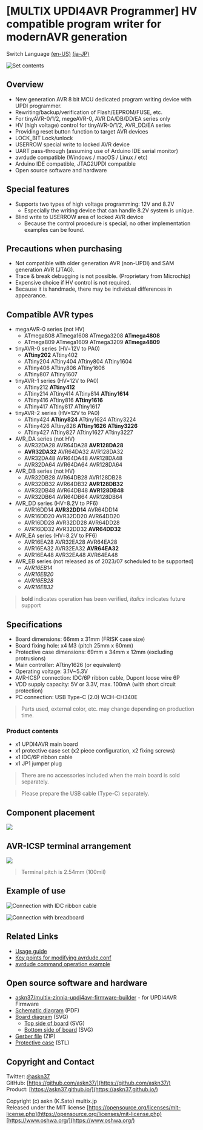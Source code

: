 # [MULTIX UPDI4AVR Programmer] HV compatible program writer for modernAVR generation

Switch Language [(en-US)](https://askn37.github.io/product/UPDI4AVR/README_en.html) [(ja-JP)](https://askn37.github.io/product/UPDI4AVR/)

![Set contents](https://askn37.github.io/product/UPDI4AVR/images/IMG_3530.png)

## Overview

- New generation AVR 8 bit MCU dedicated program writing device with UPDI programmer.
- Rewriting/backup/verification of Flash/EEPROM/FUSE, etc.
- For tinyAVR-0/1/2, megeAVR-0, AVR DA/DB/DD/EA series only
- HV (high voltage) control for tinyAVR-0/1/2, AVR_DD/EA series
- Providing reset button function to target AVR devices
- LOCK_BIT Lock/unlock
- USERROW special write to locked AVR device
- UART pass-through (assuming use of Arduino IDE serial monitor)
- avrdude compatible (Windows / macOS / Linux / etc)
- Arduino IDE compatible, JTAG2UPDI compatible
- Open source software and hardware

## Special features

- Supports two types of high voltage programming: 12V and 8.2V
   - Especially the writing device that can handle 8.2V system is unique.
- Blind write to USERROW area of locked AVR device
   - Because the control procedure is special, no other implementation examples can be found.

## Precautions when purchasing

- Not compatible with older generation AVR (non-UPDI) and SAM generation AVR (JTAG).
- Trace & break debugging is not possible. (Proprietary from Microchip)
- Expensive choice if HV control is not required.
- Because it is handmade, there may be individual differences in appearance.

## Compatible AVR types

- megaAVR-0 series (not HV)
   - ATmega808 ATmega1608 ATmega3208 __ATmega4808__
   - ATmega809 ATmega1609 ATmega3209 __ATmega4809__
- tinyAVR-0 series (HV=12V to PA0)
   - __ATtiny202__ ATtiny402
   - ATtiny204 ATtiny404 ATtiny804 ATtiny1604
   - ATtiny406 ATtiny806 ATtiny1606
   - ATtiny807 ATtiny1607
- tinyAVR-1 series (HV=12V to PA0)
   - ATtiny212 __ATtiny412__
   - ATtiny214 ATtiny414 ATtiny814 __ATtiny1614__
   - ATtiny416 ATtiny816 __ATtiny1616__
   - ATtiny417 ATtiny817 ATtiny1617
- tinyAVR-2 series (HV=12V to PA0)
   - ATtiny424 __ATtiny824__ ATtiny1624 ATtiny3224
   - ATtiny426 ATtiny826 __ATtiny1626__ __ATtiny3226__
   - ATtiny427 ATtiny827 ATtiny1627 ATtiny3227
- AVR_DA series (not HV)
   - AVR32DA28 AVR64DA28 __AVR128DA28__
   - __AVR32DA32__ AVR64DA32 AVR128DA32
   - AVR32DA48 AVR64DA48 AVR128DA48
   - AVR32DA64 AVR64DA64 AVR128DA64
- AVR_DB series (not HV)
   - AVR32DB28 AVR64DB28 AVR128DB28
   - AVR32DB32 AVR64DB32 __AVR128DB32__
   - AVR32DB48 AVR64DB48 __AVR128DB48__
   - AVR32DB64 AVR64DB64 AVR128DB64
- AVR_DD series (HV=8.2V to PF6)
   - AVR16DD14 __AVR32DD14__ AVR64DD14
   - AVR16DD20 AVR32DD20 AVR64DD20
   - AVR16DD28 AVR32DD28 AVR64DD28
   - AVR16DD32 AVR32DD32 __AVR64DD32__
- AVR_EA series (HV=8.2V to PF6)
   - AVR16EA28 AVR32EA28 AVR64EA28
   - AVR16EA32 AVR32EA32 __AVR64EA32__
   - AVR16EA48 AVR32EA48 AVR64EA48
- AVR_EB series (not released as of 2023/07 scheduled to be supported)
   - *AVR16EB14*
   - *AVR16EB20*
   - *AVR16EB28*
   - *AVR16EB32*

> __bold__ indicates operation has been verified, *italics* indicates future support

## Specifications

- Board dimensions: 66mm x 31mm (FRISK case size)
- Board fixing hole: x4 M3 (pitch 25mm x 60mm)
- Protective case dimensions: 69mm x 34mm x 12mm (excluding protrusions)
- Main controller: ATtiny1626 (or equivalent)
- Operating voltage: 3.1V~5.3V
- AVR-ICSP connection: IDC/6P ribbon cable, Dupont loose wire 6P
- VDD supply capacity: 5V or 3.3V, max. 100mA (with short circuit protection)
- PC connection: USB Type-C (2.0) WCH-CH340E

> Parts used, external color, etc. may change depending on production time.

### Product contents

- x1 UPDI4AVR main board
- x1 protective case set (x2 piece configuration, x2 fixing screws)
- x1 IDC/6P ribbon cable
- x1 JP1 jumper plug

> There are no accessories included when the main board is sold separately.

> Please prepare the USB cable (Type-C) separately.

## Component placement

![](https://askn37.github.io/product/UPDI4AVR/images/Image-2.drawio.svg)

## AVR-ICSP terminal arrangement

![](https://askn37.github.io/product/UPDI4AVR/images/Image-1.drawio.svg)

> Terminal pitch is 2.54mm (100mil)

## Example of use

![Connection with IDC ribbon cable](https://askn37.github.io/product/UPDI4AVR/images/IMG_3529.png)

![Connection with breadboard](https://askn37.github.io/product/UPDI4AVR/images/IMG_3527.png)

## Related Links

- [Usage guide](https://askn37.github.io/product/UPDI4AVR/1_Usage_en.html)
- [Key points for modifying avrdude.conf](https://askn37.github.io/product/UPDI4AVR/2_Configuration_en.html)
- [avrdude command operation example](https://askn37.github.io/product/UPDI4AVR/3_Oparation_en.html)

## Open source software and hardware

- [askn37/multix-zinnia-updi4avr-firmware-builder](https://github.com/askn37/multix-zinnia-updi4avr-firmware-builder) - for UPDI4AVR Firmware
- [Schematic diagram](https://askn37.github.io/product/UPDI4AVR/2306_UPDI4AVR/2306_Zinnia-UPDI4AVR-MZU2406B2.pdf) (PDF)
- [Board diagram](https://askn37.github.io/product/UPDI4AVR/2306_UPDI4AVR/2306_Zinnia-UPDI4AVR-MZU2306B7_layers.svg) (SVG)
   - [Top side of board](https://askn37.github.io/product/UPDI4AVR/2306_UPDI4AVR/2306_Zinnia-UPDI4AVR-MZU2306B7_top.svg) (SVG)
   - [Bottom side of board](https://askn37.github.io/product/UPDI4AVR/2306_UPDI4AVR/2306_Zinnia-UPDI4AVR-MZU2306B7_bottom.svg) (SVG)
- [Gerber file](https://github.com/askn37/askn37.github.io/tree/main/product/UPDI4AVR/2306_UPDI4AVR/PCBA/) (ZIP)
- [Protective case](https://github.com/askn37/askn37.github.io/tree/main/product/UPDI4AVR/2306_UPDI4AVR/3DP/) (STL)

## Copyright and Contact

Twitter: [@askn37](https://twitter.com/askn37) \
GitHub: [https://github.com/askn37/](https://github.com/askn37/) \
Product: [https://askn37.github.io/](https://askn37.github.io/)

Copyright (c) askn (K.Sato) multix.jp \
Released under the MIT license
[https://opensource.org/licenses/mit-license.php](https://opensource.org/licenses/mit-license.php) \
[https://www.oshwa.org/](https://www.oshwa.org/)
